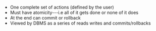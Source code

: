 - One complete set of actions (defined by the user)
- Must have atomicity---i.e all of it gets done or none of it does
- At the end can commit or rollback
- Viewed by DBMS as a series of reads writes and commits/rollbacks
